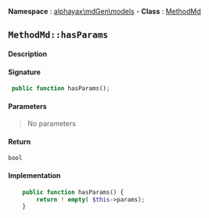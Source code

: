 **Namespace**  : [alphayax\mdGen\models](../__NAMESPACE__.md) -
**Class** : [MethodMd](__CLASS__.md)

## `MethodMd::hasParams`

#### Description

> 

#### Signature

```php
 public function hasParams();
```

#### Parameters

> No parameters

#### Return

    bool 

#### Implementation

```php
    public function hasParams() {
        return ! empty( $this->params);
    }

```
